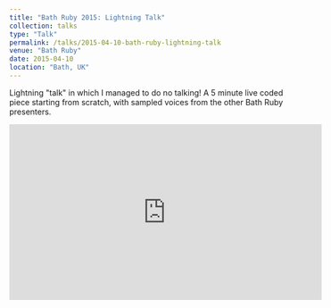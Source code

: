 ```yaml
---
title: "Bath Ruby 2015: Lightning Talk"
collection: talks
type: "Talk"
permalink: /talks/2015-04-10-bath-ruby-lightning-talk
venue: "Bath Ruby"
date: 2015-04-10
location: "Bath, UK"
---
```


Lightning "talk" in which I managed to do no talking! A 5 minute live coded piece starting from scratch, with sampled voices from the other Bath Ruby presenters.

<iframe width="560" height="315" src="https://www.youtube.com/embed/Jp0VKD_7pmw?start=612" title="YouTube video player" frameborder="0" allow="accelerometer; autoplay; clipboard-write; encrypted-media; gyroscope; picture-in-picture" allowfullscreen></iframe>
